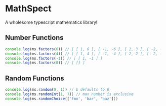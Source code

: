 # MathSpect

A wholesome typescript mathematics library!

## Number Functions

```js
console.log(ms.factors(6)) // [ [ 1, 6 ], [ -1, -6 ], [ 2, 3 ], [ -2, -3 ] ]
console.log(ms.factors(4)) // [ [ 1, 4 ], [ -1, -4 ], [ 2, 2 ], [ -2, -2 ] ]
console.log(ms.factors(-1)) // [ [ 1, -1 ] ]
console.log(ms.factors(0)) // [ [] ]
```

## Random Functions

```js
console.log(ms.random(0, 1)) // b defaults to 0
console.log(ms.randomInt(1, 7)) // max number is exclusive
console.log(ms.randomChoice(['foo', 'bar', 'baz']))
```